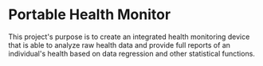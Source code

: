 # Portable Health Monitor

This project's purpose is to create an integrated health monitoring device that is able to analyze raw health data and provide full reports of an individual's health based on data regression and other statistical functions.

